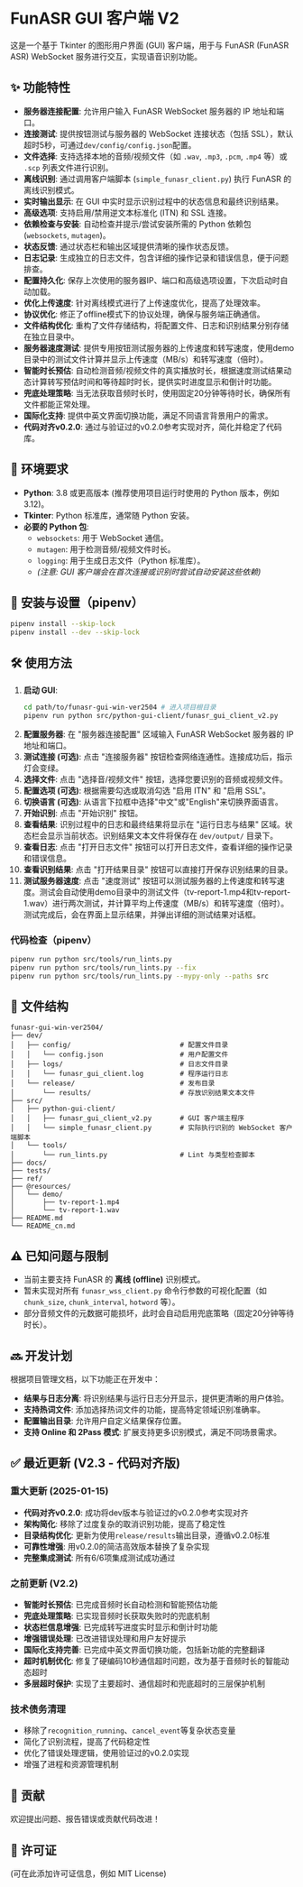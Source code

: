 # FunASR GUI 客户端 V2

这是一个基于 Tkinter 的图形用户界面 (GUI) 客户端，用于与 FunASR (FunASR ASR) WebSocket 服务进行交互，实现语音识别功能。

## ✨ 功能特性

*   **服务器连接配置**: 允许用户输入 FunASR WebSocket 服务器的 IP 地址和端口。
*   **连接测试**: 提供按钮测试与服务器的 WebSocket 连接状态（包括 SSL），默认超时5秒，可通过`dev/config/config.json`配置。
*   **文件选择**: 支持选择本地的音频/视频文件（如 `.wav`, `.mp3`, `.pcm`, `.mp4` 等）或 `.scp` 列表文件进行识别。
*   **离线识别**: 通过调用客户端脚本 (`simple_funasr_client.py`) 执行 FunASR 的离线识别模式。
*   **实时输出显示**: 在 GUI 中实时显示识别过程中的状态信息和最终识别结果。
*   **高级选项**: 支持启用/禁用逆文本标准化 (ITN) 和 SSL 连接。
*   **依赖检查与安装**: 自动检查并提示/尝试安装所需的 Python 依赖包 (`websockets`, `mutagen`)。
*   **状态反馈**: 通过状态栏和输出区域提供清晰的操作状态反馈。
*   **日志记录**: 生成独立的日志文件，包含详细的操作记录和错误信息，便于问题排查。
*   **配置持久化**: 保存上次使用的服务器IP、端口和高级选项设置，下次启动时自动加载。
*   **优化上传速度**: 针对离线模式进行了上传速度优化，提高了处理效率。
*   **协议优化**: 修正了offline模式下的协议处理，确保与服务端正确通信。
*   **文件结构优化**: 重构了文件存储结构，将配置文件、日志和识别结果分别存储在独立目录中。
*   **服务器速度测试**: 提供专用按钮测试服务器的上传速度和转写速度，使用demo目录中的测试文件计算并显示上传速度（MB/s）和转写速度（倍时）。
*   **智能时长预估**: 自动检测音频/视频文件的真实播放时长，根据速度测试结果动态计算转写预估时间和等待超时时长，提供实时进度显示和倒计时功能。
*   **兜底处理策略**: 当无法获取音频时长时，使用固定20分钟等待时长，确保所有文件都能正常处理。
*   **国际化支持**: 提供中英文界面切换功能，满足不同语言背景用户的需求。
*   **代码对齐v0.2.0**: 通过与验证过的v0.2.0参考实现对齐，简化并稳定了代码库。

## 🐍 环境要求

*   **Python**: 3.8 或更高版本 (推荐使用项目运行时使用的 Python 版本，例如 3.12)。
*   **Tkinter**: Python 标准库，通常随 Python 安装。
*   **必要的 Python 包**:
    *   `websockets`: 用于 WebSocket 通信。
    *   `mutagen`: 用于检测音频/视频文件时长。
    *   `logging`: 用于生成日志文件（Python 标准库）。
    *   *(注意: GUI 客户端会在首次连接或识别时尝试自动安装这些依赖)*

## 🚀 安装与设置（pipenv）

```bash
pipenv install --skip-lock
pipenv install --dev --skip-lock
```

## 🛠️ 使用方法

1.  **启动 GUI**:
    ```bash
    cd path/to/funasr-gui-win-ver2504 # 进入项目根目录
    pipenv run python src/python-gui-client/funasr_gui_client_v2.py
    ```
2.  **配置服务器**: 在 "服务器连接配置" 区域输入 FunASR WebSocket 服务器的 IP 地址和端口。
3.  **测试连接 (可选)**: 点击 "连接服务器" 按钮检查网络连通性。连接成功后，指示灯会变绿。
4.  **选择文件**: 点击 "选择音/视频文件" 按钮，选择您要识别的音频或视频文件。
5.  **配置选项 (可选)**: 根据需要勾选或取消勾选 "启用 ITN" 和 "启用 SSL"。
6.  **切换语言 (可选)**: 从语言下拉框中选择"中文"或"English"来切换界面语言。
7.  **开始识别**: 点击 "开始识别" 按钮。
8.  **查看结果**: 识别过程中的日志和最终结果将显示在 "运行日志与结果" 区域。状态栏会显示当前状态。识别结果文本文件将保存在 `dev/output/` 目录下。
9.  **查看日志**: 点击 "打开日志文件" 按钮可以打开日志文件，查看详细的操作记录和错误信息。
10. **查看识别结果**: 点击 "打开结果目录" 按钮可以直接打开保存识别结果的目录。
11. **测试服务器速度**: 点击 "速度测试" 按钮可以测试服务器的上传速度和转写速度。测试会自动使用demo目录中的测试文件（tv-report-1.mp4和tv-report-1.wav）进行两次测试，并计算平均上传速度（MB/s）和转写速度（倍时）。测试完成后，会在界面上显示结果，并弹出详细的测试结果对话框。

### 代码检查（pipenv）
```bash
pipenv run python src/tools/run_lints.py
pipenv run python src/tools/run_lints.py --fix
pipenv run python src/tools/run_lints.py --mypy-only --paths src
```

## 📁 文件结构

```
funasr-gui-win-ver2504/
├── dev/
│   ├── config/                           # 配置文件目录
│   │   └── config.json                   # 用户配置文件
│   ├── logs/                             # 日志文件目录
│   │   └── funasr_gui_client.log         # 程序运行日志
│   └── release/                          # 发布目录
│       └── results/                      # 存放识别结果文本文件
├── src/
│   ├── python-gui-client/
│   │   ├── funasr_gui_client_v2.py       # GUI 客户端主程序
│   │   └── simple_funasr_client.py       # 实际执行识别的 WebSocket 客户端脚本
│   └── tools/
│       └── run_lints.py                  # Lint 与类型检查脚本
├── docs/
├── tests/
├── ref/
├── @resources/
│   └── demo/
│       ├── tv-report-1.mp4
│       └── tv-report-1.wav
├── README.md
└── README_cn.md
```

## ⚠️ 已知问题与限制

*   当前主要支持 FunASR 的 **离线 (offline)** 识别模式。
*   暂未实现对所有 `funasr_wss_client.py` 命令行参数的可视化配置（如 `chunk_size`, `chunk_interval`, `hotword` 等）。
*   部分音频文件的元数据可能损坏，此时会自动启用兜底策略（固定20分钟等待时长）。

## 🔜 开发计划

根据项目管理文档，以下功能正在开发中：

*   **结果与日志分离**: 将识别结果与运行日志分开显示，提供更清晰的用户体验。
*   **支持热词文件**: 添加选择热词文件的功能，提高特定领域识别准确率。
*   **配置输出目录**: 允许用户自定义结果保存位置。
*   **支持 Online 和 2Pass 模式**: 扩展支持更多识别模式，满足不同场景需求。

## ✅ 最近更新 (V2.3 - 代码对齐版)

### 重大更新 (2025-01-15)
*   **代码对齐v0.2.0**: 成功将dev版本与验证过的v0.2.0参考实现对齐
*   **架构简化**: 移除了过度复杂的取消识别功能，提高了稳定性
*   **目录结构优化**: 更新为使用`release/results`输出目录，遵循v0.2.0标准
*   **可靠性增强**: 用v0.2.0的简洁高效版本替换了复杂实现
*   **完整集成测试**: 所有6/6项集成测试成功通过

### 之前更新 (V2.2)
*   **智能时长预估**: 已完成音频时长自动检测和智能预估功能
*   **兜底处理策略**: 已实现音频时长获取失败时的兜底机制
*   **状态栏信息增强**: 已完成转写进度实时显示和倒计时功能
*   **增强错误处理**: 已改进错误处理和用户友好提示
*   **国际化支持完善**: 已完成中英文界面切换功能，包括新功能的完整翻译
*   **超时机制优化**: 修复了硬编码10秒通信超时问题，改为基于音频时长的智能动态超时
*   **多层超时保护**: 实现了主要超时、通信超时和兜底超时的三层保护机制

### 技术债务清理
*   移除了`recognition_running`、`cancel_event`等复杂状态变量
*   简化了识别流程，提高了代码稳定性
*   优化了错误处理逻辑，使用验证过的v0.2.0实现
*   增强了进程和资源管理机制

## 🤝 贡献

欢迎提出问题、报告错误或贡献代码改进！

## 📄 许可证

(可在此添加许可证信息，例如 MIT License) 